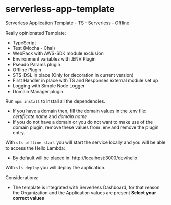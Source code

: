 # serverless-app-template
Serverless Application Template - TS - Serverless - Offline

Really opinionated Template:

* TypeScript
* Test (Mocha - Chai)
* WebPack with AWS-SDK module exclusion
* Environment variables with .ENV Plugin
* Pseudo Params plugin 
* Offline Plugin
* STS-DSL In place (Only for decoration in current version)
* First Handler in place with TS and Responses external module set up
* Logging with Simple Node Logger
* Domain Manager plugin


Run `npm install` to install all the dependencies.

* If you have a domain then, fill the domain values in the .env file: *certificate name* and *domain name*
* If you do not have a domain or you do not want to make use of the domain plugin, remove these values from .env and remove the plugin entry.

With `sls offline start` you will start the service locally and you will be able to access the Hello Lambda:
* By default will be placed in: http://localhost:3000/dev/hello

With `sls deploy` you will deploy the application.

Considerations:
* The template is integrated with Serverless Dashboard, for that reason the Organization and the Application values are present **Select your correct values**

